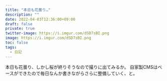 ```yaml
---
title: "本日も花曇り…"
description: ""
date: 2022-04-03T12:36:00+09:00
draft: false
private: true
twitter-image: https://i.imgur.com/dSD7sBI.png
image: https://i.imgur.com/dSD7sBI.png
toc: false
tags:
  - 日記
---
```


本日も花曇り、しかし桜が終りそうなので撮りに出てみるか。
自家製CMSはベースができたので毎日なんか書きながらさらに整備していく、と。
